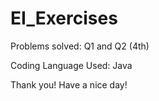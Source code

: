 # EI_Exercises

Problems solved:
Q1 and Q2 (4th)

Coding Language Used: Java

Thank you! Have a nice day!
